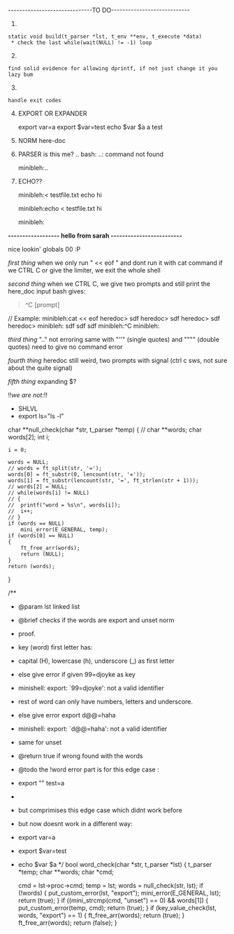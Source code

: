 ------------------------------TO DO----------------------------

1) 

    static void	build(t_parser *lst, t_env **env, t_execute *data)
     * check the last while(wait(NULL) != -1) loop

2) 

    find solid evidence for allowing dprintf, if not just change it you lazy bum

3) 

    handle exit codes

4) EXPORT OR EXPANDER

    export var=a
    export $var=test
    echo $var $a
    a test

5) NORM here-doc

6) PARSER is this me?
    ..
    bash: ..: command not found

    minibleh:..

7) ECHO??

    minibleh:< testfile.txt echo hi

    minibleh:echo < testfile.txt hi

    minibleh:


**------------------ hello from sarah -------------------------**

nice lookin' globals 00 :P

*first thing*
when we only run " << eof " and dont run it with cat command
if we CTRL C or give the limiter, we exit the whole shell


*second thing*
when we CTRL C, we give two prompts and still print the here_doc input
bash gives:
> ^C
[prompt]

// Example:
minibleh:cat << eof
heredoc> sdf
heredoc> sdf
heredoc> sdf
heredoc> 
minibleh:
sdf
sdf
sdf
minibleh:^C
minibleh:


*third thing*
".." not erroring
		same with "''" (single quotes) and """" (double quotes)
need to give no command error


*fourth thing*
heredoc still weird, two prompts with signal (ctrl c sws, not sure about the quite signal)


*fifth thing*
 expanding $?


!!*we are not:*!!
- SHLVL
- export ls="ls -l"

char	**null_check(char *str, t_parser *temp)
{
	// char		**words;
	char		words[2];
	int			i;

	i = 0;

	words = NULL;
	// words = ft_split(str, '=');
	words[0] = ft_substr(0, lencount(str, '='));
	words[1] = ft_substr(lencount(str, '=', ft_strlen(str + 1)));
	// words[2] = NULL;
	// while(words[i] != NULL)
	// {
	// 	printf("word = %s\n", words[i]);
	// 	i++;
	// }
	if (words == NULL)
		mini_error(E_GENERAL, temp);
	if (words[0] == NULL)
	{
		ft_free_arr(words);
		return (NULL);
	}
	return (words);
}


/**
 * @param lst linked list
 * @brief checks if the words are export and unset norm
 * proof.
 * key (word) first letter has:
 * capital (H), lowercase (h), underscore (_) as first letter 
 * else give error if given 99=djoyke as key
 * minishell: export: `99=djoyke': not a valid identifier
 * rest of word can only have numbers, letters and underscore.
 * else give error export d@@=haha
 * minishell: export: `d@@=haha': not a valid identifier
 * same for unset
 * @return true if wrong found with the words
 * @todo the !word error part is for this edge case :
 * export "" test=a
 * 
 * but comprimises this edge case which didnt work before
 * but now doesnt work in a different way:
 * export var=a
 * export $var=test
 * echo $var $a
*/
bool	word_check(char *str, t_parser *lst)
{
	t_parser	*temp;
	char		**words;
	char		*cmd;

	cmd = lst->proc->cmd;
	temp = lst;
	words = null_check(str, lst);
	if (!words)
	{
		put_custom_error(lst, "export");
		mini_error(E_GENERAL, lst);
		return (true);
	}
	if ((mini_strcmp(cmd, "unset") == 0) && words[1])
	{
		put_custom_error(temp, cmd);
		return (true);
	}
	if (key_value_check(lst, words, "export") == 1)
	{
		ft_free_arr(words);
		return (true);
	}
	ft_free_arr(words);
	return (false);
}